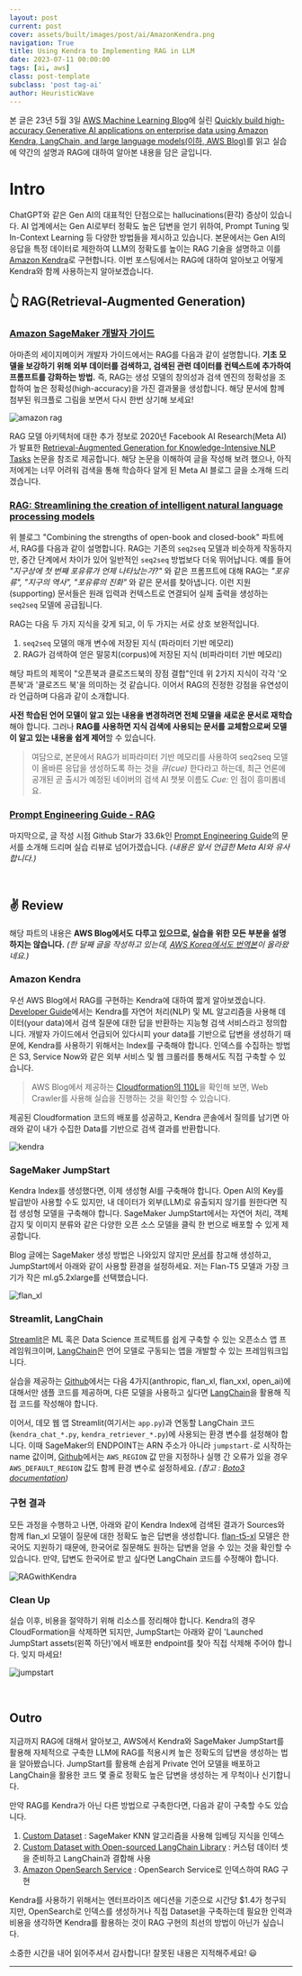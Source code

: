 ```yaml
---
layout: post
current: post
cover: assets/built/images/post/ai/AmazonKendra.png
navigation: True
title: Using Kendra to Implementing RAG in LLM
date: 2023-07-11 00:00:00
tags: [ai, aws]
class: post-template
subclass: 'post tag-ai'
author: HeuristicWave
---
```

본 글은 23년 5월 3일 [AWS Machine Learning Blog](https://aws.amazon.com/ko/blogs/machine-learning/ )에 실린
[Quickly build high-accuracy Generative AI applications on enterprise data using Amazon Kendra, LangChain, and large language models(이하, AWS Blog)](https://aws.amazon.com/ko/blogs/machine-learning/quickly-build-high-accuracy-generative-ai-applications-on-enterprise-data-using-amazon-kendra-langchain-and-large-language-models/ )를 읽고 실습에 약간의 설명과 RAG에 대하여 알아본 내용을 담은 글입니다.

# Intro

ChatGPT와 같은 Gen AI의 대표적인 단점으로는 hallucinations(환각) 증상이 있습니다. 
AI 업계에서는 Gen AI로부터 정확도 높은 답변을 얻기 위하여, Prompt Tuning 및 In-Context Learning 등 다양한 방법들을 제시하고 있습니다.
본문에서는 Gen AI의 응답을 특정 데이터로 제한하여 LLM의 정확도를 높이는 RAG 기술을 설명하고 이를 [Amazon Kendra](https://aws.amazon.com/ko/kendra/ )로 구현합니다.
이번 포스팅에서는 RAG에 대하여 알아보고 어떻게 Kendra와 함께 사용하는지 알아보겠습니다.

## 👆️ RAG(Retrieval-Augmented Generation)

### [Amazon SageMaker 개발자 가이드](https://docs.aws.amazon.com/sagemaker/latest/dg/jumpstart-foundation-models-customize-rag.html)

아마존의 세이지메이커 개발자 가이드에서는 RAG를 다음과 같이 설명합니다. **기초 모델을 보강하기 위해 외부 데이터를 검색하고, 검색된 관련 데이터를 컨텍스트에 추가하여 프롬프트를 강화하는 방법.**
즉, RAG는 생성 모델의 창의성과 검색 엔진의 정확성을 조합하여 높은 정확성(high-accuracy)을 가진 결과물을 생성합니다. 해당 문서에 함께 첨부된 워크플로 그림을 보면서 다시 한번 상기해 보세요!

![amazon rag](https://docs.aws.amazon.com/images/sagemaker/latest/dg/images/jumpstart/jumpstart-fm-rag.jpg)

RAG 모델 아키텍처에 대한 추가 정보로 2020년 Facebook AI Research(Meta AI)가 발표한 [Retrieval-Augmented Generation for Knowledge-Intensive NLP Tasks](https://arxiv.org/abs/2005.11401) 논문을 참조로 제공합니다.
해당 논문을 이해하여 글을 작성해 보려 했으나, 아직 저에게는 너무 어려워 검색을 통해 학습하다 알게 된 Meta AI 블로그 글을 소개해 드리겠습니다.

### [RAG: Streamlining the creation of intelligent natural language processing models](https://ai.facebook.com/blog/retrieval-augmented-generation-streamlining-the-creation-of-intelligent-natural-language-processing-models/)

위 블로그 "Combining the strengths of open-book and closed-book" 파트에서, RAG를 다음과 같이 설명합니다. RAG는 기존의 `seq2seq` 모델과 비슷하게 작동하지만, 중간 단계에서 차이가 있어 일반적인 `seq2seq` 방법보다 더욱 뛰어납니다.
예를 들어 *"지구상에 첫 번째 포유류가 언제 나타났는가?"* 와 같은 프롬프트에 대해 RAG는 *"포유류", "지구의 역사", "포유류의 진화"* 와 같은 문서를 찾아냅니다.
이런 지원(supporting) 문서들은 원래 입력과 컨텍스트로 연결되어 실제 출력을 생성하는 `seq2seq` 모델에 공급됩니다.

RAG는 다음 두 가지 지식을 갖게 되고, 이 두 가지는 서로 상호 보완적입니다.

1. `seq2seq` 모델의 매개 변수에 저장된 지식 (파라미터 기반 메모리) 
2. RAG가 검색하여 얻은 말뭉치(corpus)에 저장된 지식 (비파라미터 기반 메모리)

해당 파트의 제목이 "오픈북과 클로즈드북의 장점 결합"인데 위 2가지 지식이 각각 '오픈북'과 '클로즈드 북'을 의미하는 것 같습니다. 이어서 RAG의 진정한 강점을 유연성이라 언급하며 다음과 같이 소개합니다.

**사전 학습된 언어 모델이 알고 있는 내용을 변경하려면 전체 모델을 새로운 문서로 재학습**해야 합니다. 그러나 **RAG를 사용하면 지식 검색에 사용되는 문서를 교체함으로써 모델이 알고 있는 내용을 쉽게 제어**할 수 있습니다.

> 여담으로, 본문에서 RAG가 비파라미터 기반 메모리를 사용하여 seq2seq 모델이 올바른 응답을 생성하도록 하는 것을 *큐(cue)* 한다라고 하는데,
> 최근 언론에 공개된 곧 출시가 예정된 네이버의 검색 AI 챗봇 이름도 *Cue:* 인 점이 흥미롭네요.

### [Prompt Engineering Guide - RAG](https://www.promptingguide.ai/techniques/rag)

마지막으로, 글 작성 시점 Github Star가 33.6k인 [Prompt Engineering Guide](https://github.com/dair-ai/Prompt-Engineering-Guide )의 문서를 소개해 드리며 실습 리뷰로 넘어가겠습니다. *(내용은 앞서 언급한 Meta AI와 유사합니다.)*

<br>

## ✌️ Review

해당 파트의 내용은 **AWS Blog에서도 다루고 있으므로, 실습을 위한 모든 부분을 설명하지는 않습니다.** *(한 달째 글을 작성하고 있는데, [AWS Korea에서도 번역본](https://aws.amazon.com/ko/blogs/tech/quickly-build-high-accuracy-generative-ai-applications-on-enterprise-data-using-amazon-kendra-langchain-and-large-language-models/ )이 올라왔네요.)*

### Amazon Kendra

우선 AWS Blog에서 RAG를 구현하는 Kendra에 대하여 짧게 알아보겠습니다. [Developer Guide](https://docs.aws.amazon.com/kendra/latest/dg/what-is-kendra.html )에서는 Kendra를 
자연어 처리(NLP) 및 ML 알고리즘을 사용해 데이터(your data)에서 검색 질문에 대한 답을 반환하는 지능형 검색 서비스라고 정의합니다.
개발자 가이드에서 언급되어 있다시피 your data를 기반으로 답변을 생성하기 때문에, Kendra를 사용하기 위해서는 Index를 구축해야 합니다.
인덱스를 수집하는 방법은 S3, Service Now와 같은 외부 서비스 및 웹 크롤러를 통해서도 직접 구축할 수 있습니다.

> AWS Blog에서 제공하는 [Cloudformation의 110L](https://github.com/aws-samples/amazon-kendra-langchain-extensions/blob/main/kendra_retriever_samples/kendra-docs-index.yaml#L110 )을 확인해 보면, Web Crawler를 사용해 실습을 진행하는 것을 확인할 수 있습니다.

제공된 Cloudformation 코드의 배포를 성공하고, Kendra 콘솔에서 질의를 남기면 아래와 같이 내가 수집한 Data를 기반으로 검색 결과를 반환합니다. 

![kendra](../../assets/built/images/post/ai/kendra.png)

### SageMaker JumpStart

Kendra Index를 생성했다면, 이제 생성형 AI를 구축해야 합니다. Open AI의 Key를 발급받아 사용할 수도 있지만, 내 데이터가 외부(LLM)로 유출되지 않기를 원한다면 직접 생성형 모델을 구축해야 합니다.
SageMaker JumpStart에서는 자연어 처리, 객체 감지 및 이미지 분류와 같은 다양한 오픈 소스 모델을 클릭 한 번으로 배포할 수 있게 제공합니다. 

Blog 글에는 SageMaker 생성 방법은 나와있지 않지만 [문서](https://docs.aws.amazon.com/sagemaker/latest/dg/studio-launch.html )를 참고해 생성하고, JumpStart에서 아래와 같이 사용할 환경을 설정하세요. 저는 Flan-T5 모델과 가장 크기가 작은 ml.g5.2xlarge를 선택했습니다.

![flan_xl](../../assets/built/images/post/ai/flan.png)

### Streamlit, LangChain

[Streamlit](https://streamlit.io/ )은 ML 혹은 Data Science 프로젝트를 쉽게 구축할 수 있는 오픈소스 앱 프레임워크이며, [LangChain](https://python.langchain.com/docs/get_started/introduction.html )은 언어 모델로 구동되는 앱을 개발할 수 있는 프레임워크입니다.

실습을 제공하는 [Github](https://github.com/aws-samples/amazon-kendra-langchain-extensions/tree/main/kendra_retriever_samples )에서는
다음 4가지(anthropic, flan_xl, flan_xxl, open_ai)에 대해서만 샘플 코드를 제공하며, 다른 모델을 사용하고 싶다면 [LangChain](https://python.langchain.com/docs/get_started/introduction.html )을 활용해 직접 코드를 작성해야 합니다.

이어서, 데모 웹 앱 Streamlit(여기서는 `app.py`)과 연동할 LangChain 코드(`kendra_chat_*.py`, `kendra_retriever_*.py`)에 사용되는 환경 변수를 설정해야 합니다.
이때 SageMaker의 ENDPOINT는 ARN 주소가 아니라 `jumpstart-`로 시작하는 name 값이며, [Github](https://github.com/aws-samples/amazon-kendra-langchain-extensions/tree/main/kendra_retriever_samples#running-samples )에서는
`AWS_REGION` 값 만을 지정하나 실행 간 오류가 있을 경우 `AWS_DEFAULT_REGION` 값도 함께 환경 변수로 설정하세요. *(참고 : [Boto3 documentation](https://boto3.amazonaws.com/v1/documentation/api/latest/guide/configuration.html#using-environment-variables ))*

### 구현 결과

모든 과정을 수행하고 나면, 아래와 같이 Kendra Index에 검색된 결과가 Sources와 함께 flan_xl 모델이 질문에 대한 정확도 높은 답변을 생성합니다.
[flan-t5-xl](https://huggingface.co/google/flan-t5-xl#model-description) 모델은 한국어도 지원하기 때문에, 한국어로 질문해도 원하는 답변을 얻을 수 있는 것을 확인할 수 있습니다.
만약, 답변도 한국어로 받고 싶다면 LangChain 코드를 수정해야 합니다.

![RAGwithKendra](../../assets/built/images/post/ai/RAGwithKendra.png)

### Clean Up

실습 이후, 비용을 절약하기 위해 리소스를 정리해야 합니다. Kendra의 경우 CloudFormation을 삭제하면 되지만, JumpStart는 아래와 같이 'Launched JumpStart assets(왼쪽 하단)'에서
배포한 endpoint를 찾아 직접 삭제해 주어야 합니다. 잊지 마세요!

![jumpstart](../../assets/built/images/post/ai/jumpstart.png)

<br>

## Outro

지금까지 RAG에 대해서 알아보고, AWS에서 Kendra와 SageMaker JumpStart를 활용해 자체적으로 구축한 LLM에 RAG를 적용시켜 높은 정확도의 답변을 생성하는 법을 알아봤습니다.
JumpStart를 활용해 손쉽게 Private 언어 모델을 배포하고 LangChain을 활용한 코드 몇 줄로 정확도 높은 답변을 생성하는 게 무척이나 신기합니다.

만약 RAG를 Kendra가 아닌 다른 방법으로 구축한다면, 다음과 같이 구축할 수도 있습니다.

1. [Custom Dataset](https://sagemaker-examples.readthedocs.io/en/latest/introduction_to_amazon_algorithms/jumpstart-foundation-models/question_answering_retrieval_augmented_generation/question_answering_jumpstart_knn.html#Retrieval-Augmented-Generation:-Question-Answering-based-on-Custom-Dataset) : SageMaker KNN 알고리즘을 사용해 임베딩 지식을 인덱스 
2. [Custom Dataset with Open-sourced LangChain Library](https://sagemaker-examples.readthedocs.io/en/latest/introduction_to_amazon_algorithms/jumpstart-foundation-models/question_answering_retrieval_augmented_generation/question_answering_langchain_jumpstart.html#Retrieval-Augmented-Generation:-Question-Answering-based-on-Custom-Dataset-with-Open-sourced-LangChain-Library) : 커스텀 데이터 셋을 준비하고 LangChain과 결합해 사용
3. [Amazon OpenSearch Service](https://aws.amazon.com/ko/blogs/machine-learning/build-a-powerful-question-answering-bot-with-amazon-sagemaker-amazon-opensearch-service-streamlit-and-langchain/) : OpenSearch Service로 인덱스하여 RAG 구현  

Kendra를 사용하기 위해서는 엔터프라이즈 에디션을 기준으로 시간당 $1.4가 청구되지만, OpenSearch로 인덱스를 생성하거나 직접 Dataset을 구축하는데 필요한 인력과 비용을 생각하면 Kendra를 활용하는 것이 RAG 구현의 최선의 방법이 아닌가 싶습니다.

소중한 시간을 내어 읽어주셔서 감사합니다! 잘못된 내용은 지적해주세요! 😃

---
